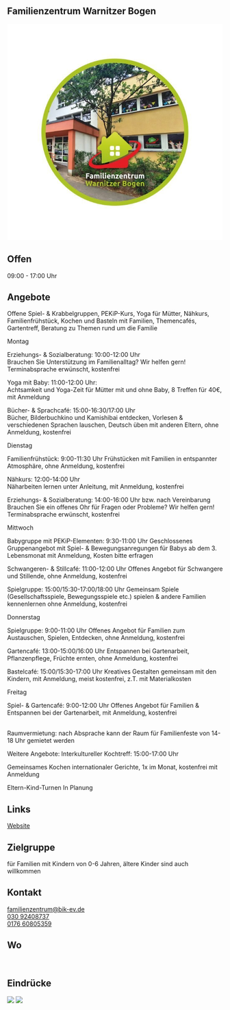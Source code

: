 ## Familienzentrum Warnitzer Bogen
<img id="topmedia" src="/Familienzentren/images/FZ Warnitzer Bogen/Logo FZ Warnitzer Bogen.jpg" />

## Offen
09:00 - 17:00 Uhr<br>


<!--
## Wochenplan
<pre id="weeklyschedule">
Offene Spiel- & Krabbelgruppen, PEKiP-Kurs, Yoga für Mütter, Nähkurs, Familienfrühstück, Kochen und Basteln mit Familien, Themencafés, Gartentreff, Beratung zu Themen rund um die Familie
-->

## Angebote
Offene Spiel- & Krabbelgruppen, PEKiP-Kurs, Yoga für Mütter, Nähkurs, Familienfrühstück, Kochen und Basteln mit Familien, Themencafés, Gartentreff, Beratung zu Themen rund um die Familie<br>

Montag<br>

Erziehungs- & Sozialberatung: 10:00-12:00 Uhr<br>
Brauchen Sie Unterstützung im Familienalltag? Wir helfen gern! Terminabsprache erwünscht, kostenfrei<br>

Yoga mit Baby: 11:00-12:00 Uhr:<br>
Achtsamkeit und Yoga-Zeit für Mütter mit und ohne Baby, 8 Treffen für 40€, mit Anmeldung<br>

Bücher- & Sprachcafé: 15:00-16:30/17:00 Uhr<br>
Bücher, Bilderbuchkino und Kamishibai entdecken, Vorlesen & verschiedenen Sprachen
lauschen, Deutsch üben mit anderen Eltern, ohne Anmeldung, kostenfrei<br>

Dienstag<br>

Familienfrühstück: 9:00-11:30 Uhr
Frühstücken mit Familien in entspannter Atmosphäre, ohne Anmeldung, kostenfrei<br>

Nähkurs: 12:00-14:00 Uhr<br>
Näharbeiten lernen unter Anleitung, mit Anmeldung, kostenfrei<br>

Erziehungs- & Sozialberatung: 14:00-16:00 Uhr bzw. nach Vereinbarung
Brauchen Sie ein offenes Ohr für Fragen oder Probleme? Wir helfen gern! Terminabsprache erwünscht,
kostenfrei

Mittwoch

Babygruppe mit PEKiP-Elementen: 9:30-11:00 Uhr
Geschlossenes Gruppenangebot mit Spiel- & Bewegungsanregungen für Babys ab dem 3. Lebensmonat
mit Anmeldung, Kosten bitte erfragen

Schwangeren- & Stillcafé: 11:00-12:00 Uhr
Offenes Angebot für Schwangere und Stillende, ohne Anmeldung, kostenfrei

Spielgruppe: 15:00/15:30-17:00/18:00 Uhr
Gemeinsam Spiele (Gesellschaftsspiele, Bewegungsspiele etc.) spielen & andere Familien kennenlernen
ohne Anmeldung, kostenfrei

Donnerstag

Spielgruppe: 9:00-11:00 Uhr
Offenes Angebot für Familien zum Austauschen, Spielen, Entdecken, ohne Anmeldung, kostenfrei

Gartencafé: 13:00-15:00/16:00 Uhr
Entspannen bei Gartenarbeit, Pflanzenpflege, Früchte ernten, ohne Anmeldung, kostenfrei

Bastelcafé: 15:00/15:30-17:00 Uhr
Kreatives Gestalten gemeinsam mit den Kindern, mit Anmeldung, meist kostenfrei, z.T. mit Materialkosten

Freitag

Spiel- & Gartencafé: 9:00-12:00 Uhr
Offenes Angebot für Familien & Entspannen bei der Gartenarbeit, mit Anmeldung, kostenfrei
<br>

<br>
Raumvermietung: nach Absprache kann der Raum für Familienfeste von 14-18 Uhr gemietet werden

Weitere Angebote:
Interkultureller Kochtreff: 15:00-17:00 Uhr

Gemeinsames Kochen internationaler Gerichte, 1x im Monat, kostenfrei mit Anmeldung

Eltern-Kind-Turnen In Planung

## Links
<a class="external_link" target="blank" href="[](https://www.bik-ev.de/seite/458736/familienzentrum-warnitzer-bogen.html)">Website</a>

## Zielgruppe
 für Familien mit Kindern von 0-6 Jahren, ältere Kinder sind auch willkommen

## Kontakt
[familienzentrum@bik-ev.de](mailto:familienzentrum@bik-ev.de)<br>
<a href="tel:+493092408737 ">030 92408737 </a> <br>
<a href="tel:+4917660805359 ">0176 60805359 </a>

## Wo
<div id="gmap"></div>
<script>window.onload = showMap('Warnitzer Straße 9 - 11, 13057 Berlin', 0, 'gmap_mini')</script><br>


## Eindrücke
<div class="mediacontainer">
  <img src="/images/FZ%20Warnitzer%20Bogen/IMG_20231012_161939_1.jpg" />
  <img src="images/Grashalm/2.JPG" />
</div> 
